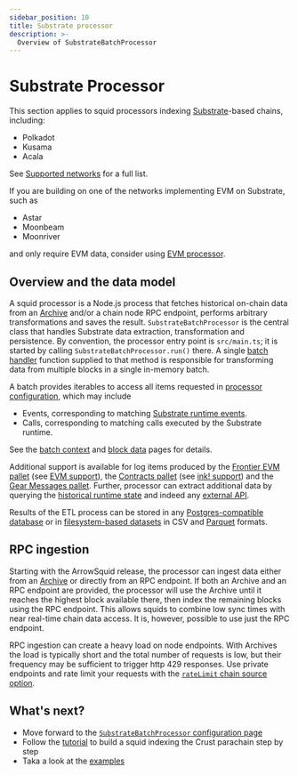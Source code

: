 ```yaml
---
sidebar_position: 10
title: Substrate processor
description: >-
  Overview of SubstrateBatchProcessor
---
```


# Substrate Processor

This section applies to squid processors indexing [Substrate](https://substrate.io)-based chains, including:

- Polkadot
- Kusama
- Acala

See [Supported networks](/substrate-indexing/supported-networks) for a full list.

If you are building on one of the networks implementing EVM on Substrate, such as

- Astar
- Moonbeam
- Moonriver

and only require EVM data, consider using [EVM processor](/evm-indexing).

## Overview and the data model

A squid processor is a Node.js process that fetches historical on-chain data from an [Archive](/archives) and/or a chain node RPC endpoint, performs arbitrary transformations and saves the result. `SubstrateBatchProcessor` is the central class that handles Substrate data extraction, transformation and persistence. By convention, the processor entry point is `src/main.ts`; it is started by calling `SubstrateBatchProcessor.run()` there. A single [batch handler](/basics/batch-processing) function supplied to that method is responsible for transforming data from multiple blocks in a single in-memory batch.

A batch provides iterables to access all items requested in [processor configuration](../setup), which may include

- Events, corresponding to matching [Substrate runtime events](https://docs.substrate.io/main-docs/build/events-errors/).
- Calls, corresponding to matching calls executed by the Substrate runtime.

See the [batch context](/basics/squid-processor/#batch-context) and [block data](../context-interfaces/) pages for details. 

Additional support is available for log items produced by the [Frontier EVM pallet](https://paritytech.github.io/frontier/frame/evm.html) (see [EVM support](../specialized/evm)), the [Contracts pallet](https://crates.parity.io/pallet_contracts/index.html) (see [ink! support](../specialized/wasm)) and the [Gear Messages pallet](../specialized/gear). Further, processor can extract additional data by querying the [historical runtime state](/substrate-indexing/storage-state-calls) and indeed any [external API](/basics/external-api).

Results of the ETL process can be stored in any [Postgres-compatible database](/store/postgres/typeorm-store/) or in [filesystem-based datasets](/store/file-store/) in CSV and [Parquet](https://parquet.apache.org) formats.

## RPC ingestion

Starting with the ArrowSquid release, the processor can ingest data either from an [Archive](/archives) or directly from an RPC endpoint. If both an Archive and an RPC endpoint are provided, the processor will use the Archive until it reaches the highest block available there, then index the remaining blocks using the RPC endpoint. This allows squids to combine low sync times with near real-time chain data access. It is, however, possible to use just the RPC endpoint.

RPC ingestion can create a heavy load on node endpoints. With Archives the load is typically short and the total number of requests is low, but their frequency may be sufficient to trigger http 429 responses. Use private endpoints and rate limit your requests with the [`rateLimit` chain source option](../setup/general/#set-data-source).

## What's next?

- Move forward to the [`SubstrateBatchProcessor` configuration page](../setup)
- Follow the [tutorial](/tutorials/create-a-simple-squid) to build a squid indexing the Crust parachain step by step
- Taka a look at the [examples](/examples/substrate)
